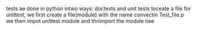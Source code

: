 tests ae done in python intwo ways:
doctests and unit tests
toceate a file for unittest, we first create a file(module) with the name convectin Test_file.p
we then impot unittest module
and thnimport the module nae 
